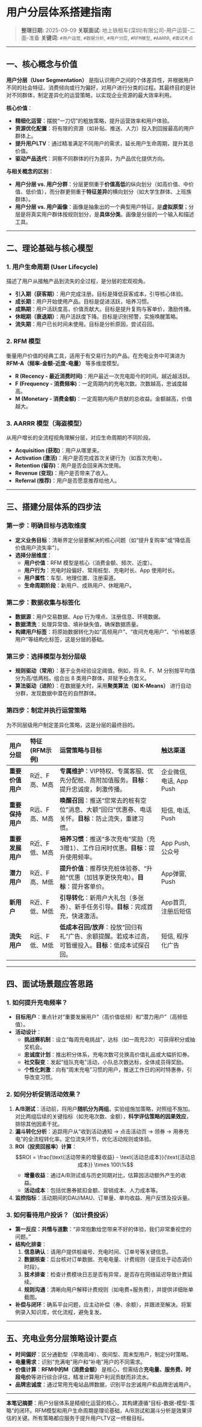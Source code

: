 # 用户分层体系搭建指南

> **整理日期:** 2025-09-09
> **关联面试:** 地上铁租车(深圳)有限公司-用户运营-二面-准备
> **关键词:** `#用户运营`, `#数据分析`, `#用户分层`, `#RFM模型`, `#AARRR`, `#面试考点`

---

## 一、核心概念与价值

**用户分层（User Segmentation）** 是指认识用户之间的个体差异性，并根据用户不同的社会特征、消费倾向或行为偏好，对用户进行分类的过程。其最终目的是针对不同群体，制定差异化的运营策略，以实现企业资源的最大效率利用。

**核心价值**：
*   **精细化运营**：摆脱“一刀切”的粗放策略，提升运营效率和用户体验。
*   **资源优化配置**：将有限的资源（如补贴、推送、人力）投入到回报最高的用户群体上。
*   **提升用户LTV**：通过精准满足不同用户的需求，延长用户生命周期，提升其总价值。
*   **驱动产品迭代**：洞察不同群体的行为差异，为产品优化提供方向。

**与相关概念的区别**：
*   **用户分层 vs. 用户分群**：分层更侧重于**价值高低**的纵向划分（如高价值、中价值、低价值），而分群更侧重于**特征差异**的横向划分（如大学生群体、上班族群体）。
*   **用户分层 vs. 用户画像**：画像是抽象出的一个典型用户特征，是**虚拟原型**；分层是将真实用户群体按规则划分，是**具体分类**。画像是分层的一个输入和描述工具。

---

## 二、理论基础与核心模型

### 1. 用户生命周期 (User Lifecycle)
描述了用户从接触产品到流失的全过程，是分层的宏观视角。
*   **引入期（获客期）**：用户完成注册。目标是降低获客成本，引导核心体验。
*   **成长期**：用户开始使用产品。目标是促进活跃，培养习惯。
*   **成熟期**：用户活跃度高，价值贡献大。目标是提升复购与客单价，激励传播。
*   **休眠期（衰退期）**：用户活跃度下降。目标是识别预警，实施唤醒策略。
*   **流失期**：用户已长时间未使用。目标是分析原因，尝试召回。

### 2. RFM 模型
衡量用户价值的经典工具，适用于有交易行为的产品。在充电业务中可演进为 **RFM-A（频率-金额-近度-电量）** 等多维度模型。
*   **R (Recency - 最近消费时间)**：用户最近一次充电距今的时间。越近越活跃。
*   **F (Frequency - 消费频率)**：一定周期内的充电次数。次数越高，忠诚度越高。
*   **M (Monetary - 消费金额)**：一定周期内用户贡献的总收益。金额越高，价值越大。

### 3. AARRR 模型（海盗模型）
从用户增长的全流程视角理解分层，对应生命周期的不同阶段。
*   **Acquisition (获取)**：用户从哪里来。
*   **Activation (激活)**：用户是否完成首次关键行为（如首次充电）。
*   **Retention (留存)**：用户是否会回来再次使用。
*   **Revenue (变现)**：用户是否带来了收入。
*   **Referral (推荐)**：用户是否愿意推荐给他人。

---

## 三、搭建分层体系的四步法

### 第一步：明确目标与选取维度
*   **定义业务目标**：清晰界定分层要解决的核心问题（如“提升复购率”或“降低高价值用户流失率”）。
*   **选择分层维度**：
    *   **用户价值**：RFM 模型是核心（消费金额、频次、近度）。
    *   **用户行为**：充电时段偏好、常用桩型、充电时长、App 使用时长。
    *   **用户属性**：车型、地理位置、注册渠道。
    *   **生命周期阶段**：新用户、成熟用户、休眠用户。

### 第二步：数据收集与标签化
*   **数据源**：用户交易数据、App 行为埋点、注册信息、环境数据。
*   **数据清洗**：处理异常值、填补缺失值，确保数据质量。
*   **构建用户标签**：将原始数据转化为如“高频用户”、“夜间充电用户”、“价格敏感用户”等结构化标签，这是分层的基础。

### 第三步：选择模型与划分层级
*   **规则驱动（常用）**：基于业务经验设定阈值。例如，将 R、F、M 分别按平均值分为高/低两档，组合出 8 类用户群体，并赋予业务含义。
*   **算法驱动（进阶）**：在数据量大时，采用**聚类算法（如 K-Means）** 进行自动分群，发现数据中潜在的自然群体。

### 第四步：制定并执行运营策略
为不同层级用户制定差异化策略，这是分层的最终目的。

| 用户分层 | 特征 (RFM示例) | 运营策略与目标 | 触达渠道 |
| :--- | :--- | :--- | :--- |
| **重要价值用户** | R近、F高、M高 | **专属维护**：VIP特权、专属客服、优先分配桩、高附加值服务。**目标**：提升忠诚度，刺激传播。 | 企业微信, 电话, App Push |
| **重要保持用户** | R远、F高、M高 | **唤醒召回**：推送“您常去的桩有空位”消息、大额“回归”优惠券、电话关怀。**目标**：防止流失，重建习惯。 | 短信, 电话, Push |
| **重要发展用户** | R近、F低、M高 | **培养习惯**：推送“多次充电”奖励（充3赠1）、工作日闲时优惠。**目标**：提升使用频率。 | App Push, 公众号 |
| **潜力用户** | R近、F高、M低 | **提升价值**：推荐快充桩体验券、“升舱”优惠（加钱享更快充电）。**目标**：提升客单价。 | App弹窗, Push |
| **新用户** | R近、F低、M低 | **引导转化**：新用户大礼包（多张券）、新手任务引导。**目标**：完成首充，快速激活。 | App首页, 注册后短信 |
| **流失用户** | R远、F低、M低 | **低成本召回/放弃**：投放“回归有礼”广告、余额提醒。若成本过高，可暂缓投入。**目标**：低成本试探召回。 | 短信, 程序化广告 |

---

## 四、面试场景题应答思路

### 1. 如何提升充电频率？
*   **目标用户**：重点针对“重要发展用户”（高价值低频）和“潜力用户”（高频低值）。
*   **活动设计**：
    *   **挑战赛机制**：设立“每周充电挑战”，达标（如一周充2次）可获得积分或抽奖机会。
    *   **忠诚度计划**：推出积分体系，充电次数可兑换高价值礼品或大幅折扣券。
    *   **社交裂变**：发起“组队充电”活动，小队总次数达标，全体成员得奖励。
    *   **个性化刺激**：向有“周末充电”习惯的用户，推送工作日的闲时特惠券，引导改变习惯。

### 2. 如何分析促销活动效果？
1.  **A/B测试**：活动前，将用户**随机分为两组**。实验组施加策略，对照组不施加。对比两组后续的关键指标（如充电次数、金额），**科学评估策略的因果效应**，排除其他因素干扰。
2.  **漏斗转化分析**：追踪用户从“收到活动通知 → 点击活动页 → 领券 → 用券充电”的全流程转化率。定位流失环节，优化活动规则或体验。
3.  **ROI（投资回报率）计算**：
    $$ROI = \frac{\text{活动带来的增量收益} - \text{活动总成本}}{\text{活动总成本}} \times 100\%$$
    *   **增量收益**：通过A/B测试或与历史同期对比，估算因活动额外产生的收益。
    *   **活动成本**：包括优惠券抵扣金额、营销成本、人力成本等。
4.  **监控指标**：活动期间的DAU/MAU、订单量、单均收益、用户反馈及投诉量。

### 3. 如何看待用户投诉？（如计费投诉）
*   **第一反应：共情与道歉**：“非常抱歉给您带来不好的体验，我们非常重视您的问题。”
*   **结构化排查**：
    1.  **信息确认**：请用户提供桩编号、充电时间、订单号等关键信息。
    2.  **数据核查**：后台核对订单数据、充电电量、计费规则（是否处于动态调价时段）。
    3.  **技术排查**：检查计费模块日志是否有异常，是否存在网络延迟导致计费延续。
    4.  **规则沟通**：清晰向用户解释计费规则（如电费+服务费），并提供详细账单截图。
*   **补偿与闭环**：确系平台问题，应主动补偿（券、余额），并跟进至解决。将案例录入知识库，优化流程，避免复发。

---

## 五、充电业务分层策略设计要点

*   **时间偏好**：区分通勤型（早晚高峰）、夜间型、周末型用户，制定分时策略。
*   **电量需求**：识别“充满电”用户和“补电”用户的不同需求。
*   **价值计算**：**RFM中的M（消费金额）** 是核心，但需结合**充电量、服务费、时段电价**等进行综合评估，精准计算用户利润贡献而非流水。
*   **品牌忠诚度**：通过常用充电站品牌数据，识别平台忠诚用户和品牌忠诚用户。

---

**本笔记摘要**：用户分层体系是精细化运营的核心，其构建遵循“目标-数据-模型-策略”的闭环。RFM模型和用户生命周期是理论基础，A/B测试和漏斗分析是效果评估的关键。所有策略都应服务于提升用户LTV这一终极目标。
